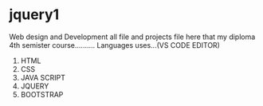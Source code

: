 # jquery1
Web design and Development all file and projects file here that my diploma 4th semister course..........
Languages uses...(VS CODE EDITOR)
1) HTML
2) CSS
3) JAVA SCRIPT
4) JQUERY
5) BOOTSTRAP
